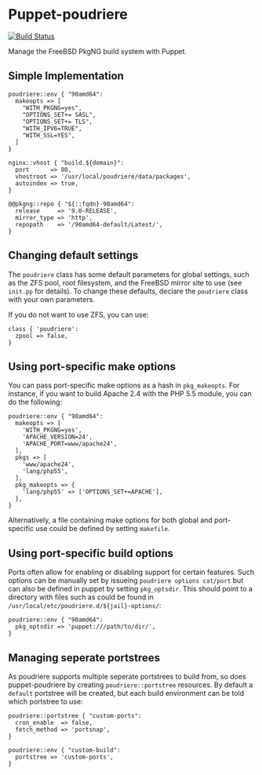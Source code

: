 # Puppet-poudriere

[![Build Status](https://travis-ci.org/xaque208/puppet-poudriere.png)](https://travis-ci.org/xaque208/puppet-poudriere)

Manage the FreeBSD PkgNG build system with Puppet.

## Simple Implementation

```Puppet
poudriere::env { "90amd64":
  makeopts => [
    "WITH_PKGNG=yes",
    "OPTIONS_SET+= SASL",
    "OPTIONS_SET+= TLS",
    "WITH_IPV6=TRUE",
    "WITH_SSL=YES",
  ]
}

nginx::vhost { "build.${domain}":
  port      => 80,
  vhostroot => '/usr/local/poudriere/data/packages',
  autoindex => true,
}

@@pkgng::repo { "${::fqdn}-90amd64":
  release     => '9.0-RELEASE',
  mirror_type => 'http',
  repopath    => '/90amd64-default/Latest/',
}
```

## Changing default settings

The `poudriere` class has some default parameters for global settings, such as the ZFS pool, root filesystem, and the FreeBSD mirror site to use (see `init.pp` for details). To change these defaults, declare the `poudriere` class with your own parameters.

If you do not want to use ZFS, you can use:

```Puppet
class { 'poudriere':
  zpool => false,
}
```

## Using port-specific make options

You can pass port-specific make options as a hash in `pkg_makeopts`. For instance, if you want to build Apache 2.4 with the PHP 5.5 module, you can do the following:

```Puppet
poudriere::env { "90amd64":
  makeopts => [
    'WITH_PKGNG=yes',
    'APACHE_VERSION=24',
    'APACHE_PORT=www/apache24',
  ],
  pkgs => [
    'www/apache24',
    'lang/php55',
  ],
  pkg_makeopts => {
    'lang/php55' => ['OPTIONS_SET+=APACHE'],
  },
}
```

Alternatively, a file containing make options for both global and port-specific use could be defined by setting `makefile`.

## Using port-specific build options

Ports often allow for enabling or disabling support for certain features. Such options can be manually set by issueing `poudriere options cat/port` but can also be defined in puppet by setting `pkg_optsdir`. This should point to a directory with files such as could be found in `/usr/local/etc/poudriere.d/${jail}-options/`:

```Puppet
poudriere::env { "90amd64":
  pkg_optsdir => 'puppet:///path/to/dir/',
}
```

## Managing seperate portstrees

As poudriere supports multiple seperate portstrees to build from, so does puppet-poudriere by creating `poudriere::portstree` resources. By default a `default` portstree will be created, but each build environment can be told which portstree to use:
```Puppet
poudriere::portstree { "custom-ports":
  cron_enable  => false,
  fetch_method => 'portsnap',
}

poudriere::env { "custom-build":
  portstree => 'custom-ports',
}
```
